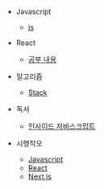 
- Javascript
    - [js](javascript/javascript.md)

- React
    - [공부 내용](react/react.md)

- 알고리즘
    - [Stack](algorithm/stack/etc.md)

- 독서
    - [인사이드 자바스크립트](book/inside_javascript.md)
    
- 시행착오
    - [Javascript](trial_and_error/javascript.md)
    - [React](trial_and_error/react.md)  
    - [Next.js](trial_and_error/nextjs.md)